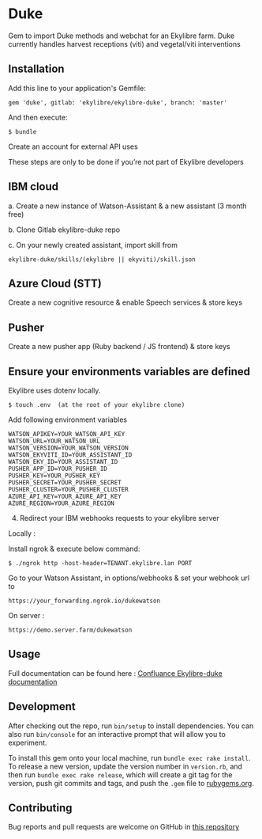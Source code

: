 # Duke

Gem to import Duke methods and webchat for an Ekylibre farm.
Duke currently handles harvest receptions (viti) and vegetal/viti interventions

## Installation

Add this line to your application's Gemfile:

```
gem 'duke', gitlab: 'ekylibre/ekylibre-duke', branch: 'master'
```
And then execute:
```
$ bundle
```
Create an account for external API uses 

These steps are only to be done if you’re not part of Ekylibre developers

## IBM cloud

a. Create a new instance of Watson-Assistant & a new assistant (3 month free)

b. Clone Gitlab ekylibre-duke repo

c. On your newly created assistant, import skill from 
```
ekylibre-duke/skills/(ekylibre || ekyviti)/skill.json
```

## Azure Cloud (STT)

Create a new cognitive resource & enable Speech services & store keys

## Pusher

Create a new pusher app (Ruby backend / JS frontend) & store keys

## Ensure your environments variables are defined

Ekylibre uses dotenv locally. 
```
$ touch .env  (at the root of your ekylibre clone)
```
Add following environment variables 
```
WATSON_APIKEY=YOUR_WATSON_API_KEY
WATSON_URL=YOUR_WATSON_URL
WATSON_VERSION=YOUR_WATSON_VERSION
WATSON_EKYVITI_ID=YOUR_ASSISTANT_ID
WATSON_EKY_ID=YOUR_ASSISTANT_ID
PUSHER_APP_ID=YOUR_PUSHER_ID
PUSHER_KEY=YOUR_PUSHER_KEY
PUSHER_SECRET=YOUR_PUSHER_SECRET
PUSHER_CLUSTER=YOUR_PUSHER_CLUSTER
AZURE_API_KEY=YOUR_AZURE_API_KEY
AZURE_REGION=YOUR_AZURE_REGION
```
4. Redirect your IBM webhooks requests to your ekylibre server 

Locally : 

Install ngrok & execute below command:
```
$ ./ngrok http -host-header=TENANT.ekylibre.lan PORT
```
Go to your Watson Assistant, in options/webhooks & set your webhook url to 
```
https://your_forwarding.ngrok.io/dukewatson
```
On server :
```
https://demo.server.farm/dukewatson
```

## Usage

Full documentation can be found here : [Confluance Ekylibre-duke documentation](https://ekylibre.atlassian.net/wiki/spaces/EKYLIBRE/pages/262536/Installation+-+Duke)

## Development

After checking out the repo, run `bin/setup` to install dependencies. You can also run `bin/console` for an interactive prompt that will allow you to experiment.

To install this gem onto your local machine, run `bundle exec rake install`. To release a new version, update the version number in `version.rb`, and then run `bundle exec rake release`, which will create a git tag for the version, push git commits and tags, and push the `.gem` file to [rubygems.org](https://rubygems.org).

## Contributing

Bug reports and pull requests are welcome on GitHub in [this repository](https://gitlab.com/ekylibre/ekylibre-duke)
